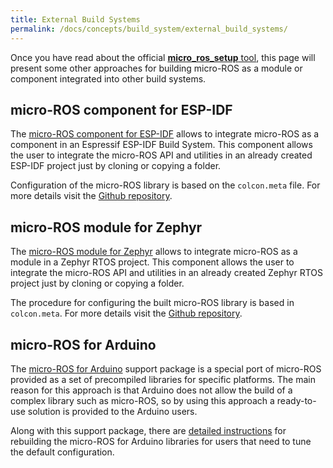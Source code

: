 ```yaml
---
title: External Build Systems
permalink: /docs/concepts/build_system/external_build_systems/
---
```


Once you have read about the official [**micro_ros_setup** tool](/docs/concepts/build_system/), this page will present some other approaches for building micro-ROS as a module or component integrated into other build systems.

## micro-ROS component for ESP-IDF

The [micro-ROS component for ESP-IDF](https://github.com/micro-ROS/micro_ros_espidf_component) allows to integrate micro-ROS as a component in an Espressif ESP-IDF Build System. This component allows the user to integrate the micro-ROS API and utilities in an already created ESP-IDF project just by cloning or copying a folder. 

Configuration of the micro-ROS library is based on the `colcon.meta` file. For more details visit the [Github repository](https://github.com/micro-ROS/micro_ros_espidf_component).

## micro-ROS module for Zephyr

The [micro-ROS module for Zephyr](https://github.com/micro-ROS/micro_ros_zephyr_module) allows to integrate micro-ROS as a module in a Zephyr RTOS project. This component allows the user to integrate the micro-ROS API and utilities in an already created Zephyr RTOS project just by cloning or copying a folder.

The procedure for configuring the built micro-ROS library is based in `colcon.meta`. For more details visit the [Github repository](https://github.com/micro-ROS/micro_ros_espidf_component).

## micro-ROS for Arduino

The [micro-ROS for Arduino](https://github.com/micro-ROS/micro_ros_arduino) support package is a special port of micro-ROS provided as a set of precompiled libraries for specific platforms. The main reason for this approach is that Arduino does not allow the build of a complex library such as micro-ROS, so by using this approach a ready-to-use solution is provided to the Arduino users.

Along with this support package, there are [detailed instructions](https://github.com/micro-ROS/micro_ros_arduino#how-to-build-the-precompiled-library) for rebuilding the micro-ROS for Arduino libraries for users that need to tune the default configuration.

